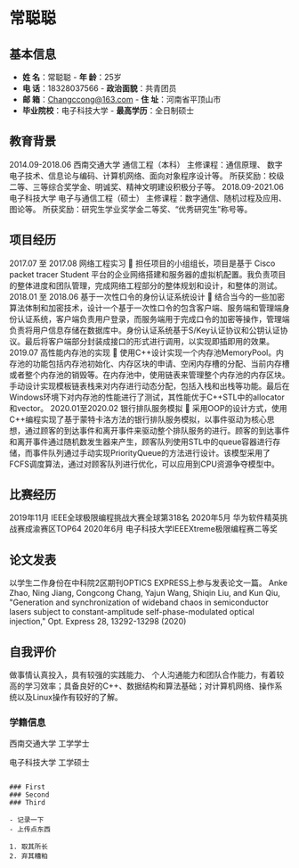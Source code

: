 # 常聪聪

## 基本信息
- **姓    名**：常聪聪               - **年    龄**：25岁
- **电    话**：18328037566	        - **政治面貌**：共青团员
- **邮    箱**：Changccong@163.com	  - **住    址**：河南省平顶山市
- **毕业院校**：电子科技大学          - **最高学历**：全日制硕士

## 教育背景
2014.09-2018.06                     西南交通大学                     通信工程（本科）
主修课程：通信原理、 数字电子技术、信息论与编码、计算机网络、面向对象程序设计等。
所获奖励：校级二等、三等综合奖学金、明诚奖、精神文明建设积极分子等。
2018.09-2021.06                     电子科技大学                     电子与通信工程（硕士）
主修课程：数字通信、随机过程及应用、图论等。
所获奖励：研究生学业奖学金二等奖、“优秀研究生”称号等。

## 项目经历
2017.07 至 2017.08 网络工程实习
	担任项目的小组组长，项目是基于 Cisco packet tracer Student 平台的企业网络搭建和服务器的虚拟机配置。我负责项目的整体进度和团队管理，完成网络工程部分的整体规划和设计，和整体的测试。
2018.01 至 2018.06 基于一次性口令的身份认证系统设计
	结合当今的一些加密算法体制和加密技术，设计一个基于一次性口令的包含客户端、服务端和管理端身份认证系统，客户端负责用户登录，而服务端用于完成口令的加密等操作，管理端负责将用户信息存储在数据库中。身份认证系统基于S/Key认证协议和公钥认证协议。最后将客户端部分封装成接口的形式进行调用，以实现即插即用的效果。
2019.07	 高性能内存池的实现
	使用C++设计实现一个内存池MemoryPool。内存池的功能包括内存池初始化、内存区块的申请、空闲内存槽的分配、当前内存槽或者整个内存池的销毁等。在内存池中，使用链表来管理整个内存池的内存区块。手动设计实现模板链表栈来对内存进行动态分配，包括入栈和出栈等功能。最后在Windows环境下对内存池的性能进行了测试，其性能优于C++STL中的allocator和vector。
2020.01至2020.02 银行排队服务模拟
	采用OOP的设计方式，使用C++编程实现了基于蒙特卡洛方法的银行排队服务模拟，以事件驱动为核心思想，通过顾客的到达事件和离开事件来驱动整个排队服务的进行。顾客的到达事件和离开事件通过随机数发生器来产生，顾客队列使用STL中的queue容器进行存储，而事件队列通过手动实现PriorityQueue的方法进行设计。该模型采用了FCFS调度算法，通过对顾客队列进行优化，可以应用到CPU资源争夺模型中。

## 比赛经历
2019年11月		IEEE全球极限编程挑战大赛全球第318名
2020年5月			华为软件精英挑战赛成渝赛区TOP64
2020年6月			电子科技大学IEEEXtreme极限编程赛二等奖

## 论文发表
以学生二作身份在中科院2区期刊OPTICS EXPRESS上参与发表论文一篇。
Anke Zhao, Ning Jiang, Congcong Chang, Yajun Wang, Shiqin Liu, and Kun Qiu, "Generation and synchronization of wideband chaos in semiconductor lasers subject to constant-amplitude self-phase-modulated optical injection," Opt. Express 28, 13292-13298 (2020)

## 自我评价
做事情认真投入，具有较强的实践能力、 个人沟通能力和团队合作能力，有着较高的学习效率；具备良好的C++、数据结构和算法基础；对计算机网络、操作系统以及Linux操作有较好的了解。
### 学籍信息

西南交通大学 工学学士

电子科技大学 工学硕士

```其他信息

### First
### Second
### Third

- 记录一下
- 上传点东西

1. 取其所长
2. 弃其糟粕
